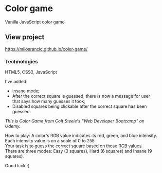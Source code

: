 # Color game
Vanilla JavaScript color game

## View project
https://milosrancic.github.io/color-game/


### Technologies 
HTML5, CSS3, JavaScript

I've added:
- Insane mode;
- After the correct square is guessed, there is now a message for user that says how many guesses it took;
- Disabled squares being clickable after the correct square has been guessed.

*This is Color Game from Colt Steele's "Web Developer Bootcamp" on Udemy.*

How to play:
A color's RGB value indicates its red, green, and blue intensity. <br> Each intensity value is on a scale of 0 to 255.<br> Your task is to guess the correct square based on those RGB values. <br>There are three modes: Easy (3 squares), Hard (6 squares) and Insane (9 squares).

Good luck :)
